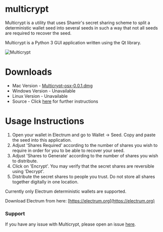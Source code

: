 # multicrypt

Multicrypt is a utility that uses Shamir's secret sharing scheme to split a deterministic wallet seed into 
several seeds in such a way that not all seeds are required to recover the seed.

Multicrypt is a Python 3 GUI application written using the Qt library.
 
![Multicrypt](https://github.com/ronreiter/multicrypt/blob/master/screenshot.png?raw=true "Multicrypt")

Downloads
=========

* Mac Version - [Multicrypt-osx-0.0.1.dmg](https://github.com/ronreiter/multicrypt/blob/master/dist/Multicrypt-osx-0.0.1.dmg)
* Windows Version - Unavailable
* Linux Version - Unavailable
* Source - Click [here](https://github.com/ronreiter/multicrypt) for further instructions

Usage Instructions
==================

1. Open your wallet in Electrum and go to Wallet -> Seed. Copy and paste the seed into this application.
2. Adjust 'Shares Required' according to the number of shares you wish to require in order for you to be able to recover your seed.
3. Adjust 'Shares to Generate' according to the number of shares you wish to distribute.
4. Click on 'Encrypt'. You may verify that the secret shares are reversible using 'Decrypt'.
5. Distribute the secret shares to people you trust. Do not store all shares together digitally in one location.

Currently only Electrum deterministic wallets are supported.

Download Electrum from here: [https://electrum.org](https://electrum.org)

### Support

If you have any issue with Multicrypt, please open an issue [here](https://github.com/ronreiter/multicrypt/issues).
